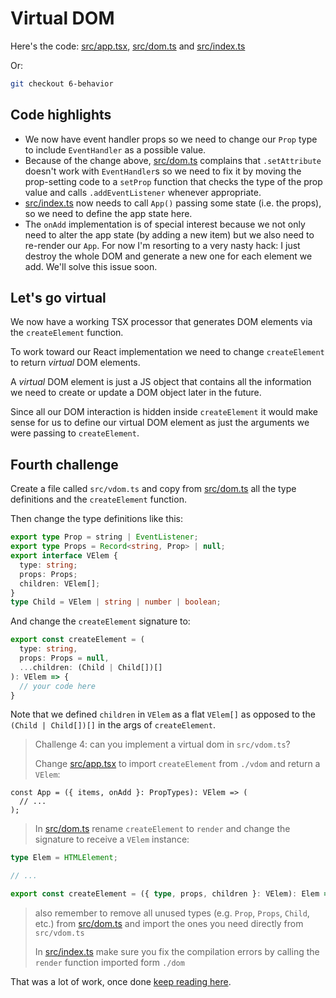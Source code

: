 Virtual DOM
===========

Here's the code: [src/app.tsx](../../6-behavior/src/app.tsx),
[src/dom.ts](../../6-behavior/src/dom.ts) and
[src/index.ts](../../6-behavior/src/index.ts)

Or:
```bash
git checkout 6-behavior
```

Code highlights
---------------
- We now have event handler props so we need to change our `Prop` type to
  include `EventHandler` as a possible value.
- Because of the change above, [src/dom.ts](../../6-behavior/src/dom.ts)
  complains that `.setAttribute` doesn't work with `EventHandler`s so we need to
  fix it by moving the prop-setting code to a `setProp` function that checks the
  type of the prop value and calls `.addEventListener` whenever appropriate.
- [src/index.ts](../../6-behavior/src/index.ts) now needs to call `App()`
  passing some state (i.e. the props), so we need to define the app state here.
- The `onAdd` implementation is of special interest because we not only need to
  alter the app state (by adding a new item) but we also need to re-render our
  `App`. For now I'm resorting to a very nasty hack: I just destroy the whole
  DOM and generate a new one for each element we add. We'll solve this issue
  soon.

Let's go virtual
----------------

We now have a working TSX processor that generates DOM elements via the
`createElement` function.

To work toward our React implementation we need to change `createElement` to
return _virtual_ DOM elements.

A _virtual_ DOM element is just a JS object that contains all the information we
need to create or update a DOM object later in the future.

Since all our DOM interaction is hidden inside `createElement` it would make
sense for us to define our virtual DOM element as just the arguments we were
passing to `createElement`.

Fourth challenge
----------------

Create a file called `src/vdom.ts` and copy from 
[src/dom.ts](../../6-behavior/src/dom.ts) all the type definitions and the
`createElement` function.

Then change the type definitions like this:

```ts
export type Prop = string | EventListener;
export type Props = Record<string, Prop> | null;
export interface VElem {
  type: string;
  props: Props;
  children: VElem[];
}
type Child = VElem | string | number | boolean;
```

And change the `createElement` signature to:

```ts
export const createElement = (
  type: string,
  props: Props = null,
  ...children: (Child | Child[])[]
): VElem => {
  // your code here
}
```

Note that we defined `children` in `VElem` as a flat `VElem[]` as opposed to the
`(Child | Child[])[]` in the args of `createElement`.

> Challenge 4: can you implement a virtual dom in `src/vdom.ts`?
>
> Change [src/app.tsx](../../6-behavior/src/app.tsx) to import `createElement`
> from `./vdom` and return a `VElem`:
```tsx
const App = ({ items, onAdd }: PropTypes): VElem => (
  // ...
);
```
>
> In [src/dom.ts](../../6-behavior/src/dom.ts) rename `createElement` to
> `render` and change the signature to receive a `VElem` instance:
```ts
type Elem = HTMLElement;

// ...

export const createElement = ({ type, props, children }: VElem): Elem => {
```
> also remember to remove all unused types (e.g. `Prop`, `Props`, `Child`, etc.)
> from [src/dom.ts](../../6-behavior/src/dom.ts) and import the ones you need
> directly from `src/vdom.ts`
>
> In [src/index.ts](../../6-behavior/src/index.ts) make sure you fix the 
> compilation errors by calling the `render` function imported form `./dom`

That was a lot of work, once done [keep reading here](7-vdom.md).
